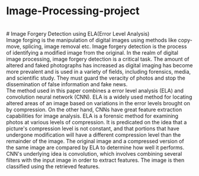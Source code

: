 # Image-Processing-project
<br>
# Image Forgery Detection using ELA(Error Level Analysis)
<br>
Image forging is the manipulation of digital images using methods like copy-move, splicing, image removal etc. Image forgery detection is the process of identifying
a modified image from the original. In the realm of digital image processing, image forgery detection is a critical task. The amount of altered and faked photographs 
has increased as digital imaging has become more prevalent and is used in a variety of fields, including forensics, media, and scientific study. They must guard the 
veracity of photos and stop the dissemination of false information and fake news. 
<br>
The method used in this paper combines a error level analysis (ELA) and convolution neural network (CNN). ELA is a widely used method for locating altered areas of an image  based on variations in the error levels brought on by compression. On the other hand, CNNs have great feature extraction capabilities for image analysis.
ELA is a forensic method for examining photos at various levels of compression. It is predicated on the idea that a picture's compression level is not
constant, and that portions that have undergone modification will have a different compression level than the remainder of the image. The original
image and a compressed version of the same image are compared by ELA to determine how well it performs. CNN's underlying idea is convolution, which involves combining several
filters with the input image in order to extract features. The image is then classified using the retrieved features.
